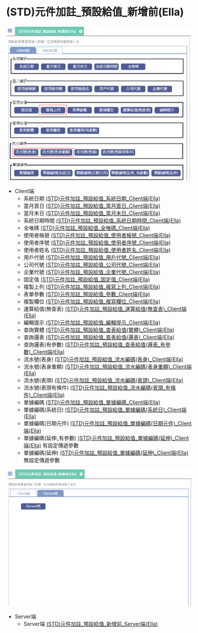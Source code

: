 # (STD)元件加註_預設給值_新增前(Ella)
![](attachment/FX999500001856.png)
* Client端
    * 系統日期 [(STD)元件加註_預設給值_系統日期_Client端(Ella)]
    * 當月首日 [(STD)元件加註_預設給值_當月首日_Client端(Ella)]
    * 當月末日 [(STD)元件加註_預設給值_當月末日_Client端(Ella)]
    * 系統日期時間 [(STD)元件加註_預設給值_系統日期時間_Client端(Ella)]
    * 全唯碼 [(STD)元件加註_預設給值_全唯碼_Client端(Ella)]
    * 使用者帳號 [(STD)元件加註_預設給值_使用者帳號_Client端(Ella)]
    * 使用者序號 [(STD)元件加註_預設給值_使用者序號_Client端(Ella)]
    * 使用者姓名 [(STD)元件加註_預設給值_使用者姓名_Client端(Ella)]
    * 用戶代號 [(STD)元件加註_預設給值_用戶代號_Client端(Ella)]
    * 公司代號 [(STD)元件加註_預設給值_公司代號_Client端(Ella)]
    * 企業代號 [(STD)元件加註_預設給值_企業代號_Client端(Ella)]
    * 固定值 [(STD)元件加註_預設給值_固定值_Client端(Ella)]
    * 複製上列 [(STD)元件加註_預設給值_複寫上列_Client端(Ella)]
    * 表單參數 [(STD)元件加註_預設給值_參數_Client端(Ella)]
    * 複製欄位 [(STD)元件加註_預設給值_複寫欄位_Client端(Ella)]
    * 運算給值(無查表) [(STD)元件加註_預設給值_運算給值(無查表)_Client端(Ella)]
    * 編輯提示 [(STD)元件加註_預設給值_編輯提示_Client端(Ella)]
    * 查詢實體 [(STD)元件加註_預設給值_查表給值(實體)_Client端(Ella)]
    * 查詢邏表 [(STD)元件加註_預設給值_查表給值(邏表)_Client端(Ella)]
    * 查詢邏表(有參數) [(STD)元件加註_預設給值_查表給值(邏表_有參數)_Client端(Ella)]
    * 流水號(表身) [(STD)元件加註_預設給值_流水編碼(表身)_Client端(Ella)]
    * 流水號(表身重顯) [(STD)元件加註_預設給值_流水編碼(表身重顯)_Client端(Ella)]
    * 流水號(表頭) [(STD)元件加註_預設給值_流水編碼(表頭)_Client端(Ella)]
    * 流水號(表頭有條件) [(STD)元件加註_預設給值_流水編碼(表頭_有條件)_Client端(Ella)]
    * 單據編碼 [(STD)元件加註_預設給值_單據編碼_Client端(Ella)]
    * 單據編碼(系統日) [(STD)元件加註_預設給值_單據編碼(系統日)_Client端(Ella)]
    * 單據編碼(日期元件) [(STD)元件加註_預設給值_單據編碼(日期元件)_Client端(Ella)]
    * 單據編碼(延伸_有參數) [(STD)元件加註_預設給值_單據編碼(延伸)_Client端(Ella)] 有設定傳遞參數
    * 單據編碼(延伸) [(STD)元件加註_預設給值_單據編碼(延伸)_Client端(Ella)] 無設定傳遞參數
    
![](attachment/FX999500001856-1.png)
* Server端
    * Server端 [(STD)元件加註_預設給值_新增前_Server端(Ella)]


[(STD)元件加註_預設給值_系統日期_Client端(Ella)]:FX999500001845.md ""
[(STD)元件加註_預設給值_當月首日_Client端(Ella)]:FX999500001846.md ""
[(STD)元件加註_預設給值_當月末日_Client端(Ella)]:FX999500001847.md ""
[(STD)元件加註_預設給值_系統日期時間_Client端(Ella)]:FX999500001848.md ""
[(STD)元件加註_預設給值_全唯碼_Client端(Ella)]:FX999500001849.md ""
[(STD)元件加註_預設給值_使用者帳號_Client端(Ella)]:FX999500001850.md ""
[(STD)元件加註_預設給值_使用者序號_Client端(Ella)]:FX999500001851.md ""
[(STD)元件加註_預設給值_使用者姓名_Client端(Ella)]:FX999500001852.md ""
[(STD)元件加註_預設給值_用戶代號_Client端(Ella)]:FX999500001853.md ""
[(STD)元件加註_預設給值_公司代號_Client端(Ella)]:FX999500001854.md ""
[(STD)元件加註_預設給值_企業代號_Client端(Ella)]:FX999500001855.md ""
[(STD)元件加註_預設給值_固定值_Client端(Ella)]:FX999500001857.md ""
[(STD)元件加註_預設給值_複寫上列_Client端(Ella)]:FX999500001858.md ""
[(STD)元件加註_預設給值_參數_Client端(Ella)]:FX999500001859.md ""
[(STD)元件加註_預設給值_複寫欄位_Client端(Ella)]:FX999500001860.md ""
[(STD)元件加註_預設給值_運算給值(無查表)_Client端(Ella)]:FX999500001861.md ""
[(STD)元件加註_預設給值_編輯提示_Client端(Ella)]:FX999500001862.md ""
[(STD)元件加註_預設給值_查表給值(實體)_Client端(Ella)]:FX999500001863.md ""
[(STD)元件加註_預設給值_查表給值(邏表)_Client端(Ella)]:FX999500001864.md ""
[(STD)元件加註_預設給值_查表給值(邏表_有參數)_Client端(Ella)]:FX999500001865.md ""
[(STD)元件加註_預設給值_流水編碼(表身)_Client端(Ella)]:FX999500001866.md ""
[(STD)元件加註_預設給值_流水編碼(表身重顯)_Client端(Ella)]:FX999500001869.md ""
[(STD)元件加註_預設給值_流水編碼(表頭)_Client端(Ella)]:FX999500001870.md ""
[(STD)元件加註_預設給值_流水編碼(表頭_有條件)_Client端(Ella)]:FX999500001872.md ""
[(STD)元件加註_預設給值_新增前_Server端(Ella)]:FX999500001883.md ""
[(STD)元件加註_預設給值_單據編碼_Client端(Ella)]:FX999500001874.md ""
[(STD)元件加註_預設給值_單據編碼(系統日)_Client端(Ella)]:FX999500001875.md ""
[(STD)元件加註_預設給值_單據編碼(日期元件)_Client端(Ella)]:FX999500001879.md ""
[(STD)元件加註_預設給值_單據編碼(延伸)_Client端(Ella)]:FX999500001880.md